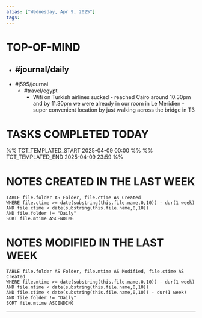 ```yaml
---
alias: ["Wednesday, Apr 9, 2025"]
tags: 
---
```

# TOP-OF-MIND
- #journal/daily 
	- 
- #j595/journal 
	- #travel/egypt 
		- Wifi on Turkish airlines sucked - reached Cairo around 10.30pm and by 11.30pm we were already in our room in Le Meridien - super convenient location by just walking across the bridge in T3

# TASKS COMPLETED TODAY
%% TCT_TEMPLATED_START 2025-04-09 00:00 %%
%% TCT_TEMPLATED_END 2025-04-09 23:59 %%



# NOTES CREATED IN THE LAST WEEK
``` dataview
TABLE file.folder AS Folder, file.ctime As Created
WHERE file.ctime >= date(substring(this.file.name,0,10)) - dur(1 week) 
AND file.ctime < date(substring(this.file.name,0,10)) 
AND file.folder != "Daily"
SORT file.mtime ASCENDING
```

# NOTES MODIFIED IN THE LAST WEEK
``` dataview
TABLE file.folder AS Folder, file.mtime AS Modified, file.ctime AS Created
WHERE file.mtime >= date(substring(this.file.name,0,10)) - dur(1 week)
AND file.mtime < date(substring(this.file.name,0,10))
AND file.ctime < date(substring(this.file.name,0,10)) - dur(1 week)
AND file.folder != "Daily"
SORT file.mtime ASCENDING
```
---
